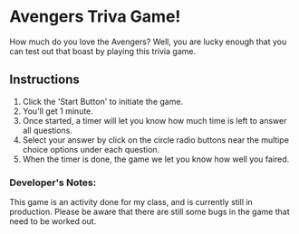 # Avengers Triva Game!
How much do you love the Avengers? Well, you are lucky enough that you can test out that boast by playing this trivia game.

## Instructions

1. Click the 'Start Button' to initiate the game.
2. You'll get 1 minute.
3. Once started, a timer will let you know how much time is left to answer all questions.
4. Select your answer by click on the circle radio buttons near the multipe choice options under each question.
5. When the timer is done, the game we let you know how well you faired.

### Developer's Notes:

This game is an activity done for my class, and is currently still in production. Please be aware that there are still some bugs in the game that need to be worked out. 
